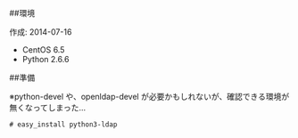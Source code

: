 ##環境

作成: 2014-07-16

- CentOS 6.5
- Python 2.6.6


##準備

※python-devel や、openldap-devel が必要かもしれないが、確認できる環境が無くなってしまった...

```
# easy_install python3-ldap
```


